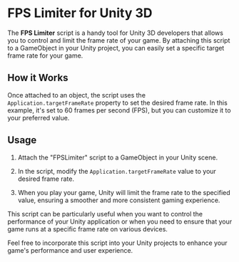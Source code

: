 
# FPS Limiter for Unity 3D

The **FPS Limiter** script is a handy tool for Unity 3D developers that allows you to control and limit the frame rate of your game. By attaching this script to a GameObject in your Unity project, you can easily set a specific target frame rate for your game.

## How it Works

Once attached to an object, the script uses the `Application.targetFrameRate` property to set the desired frame rate. In this example, it's set to 60 frames per second (FPS), but you can customize it to your preferred value.

## Usage

1. Attach the "FPSLimiter" script to a GameObject in your Unity scene.

2. In the script, modify the `Application.targetFrameRate` value to your desired frame rate.

3. When you play your game, Unity will limit the frame rate to the specified value, ensuring a smoother and more consistent gaming experience.

This script can be particularly useful when you want to control the performance of your Unity application or when you need to ensure that your game runs at a specific frame rate on various devices.

Feel free to incorporate this script into your Unity projects to enhance your game's performance and user experience.
